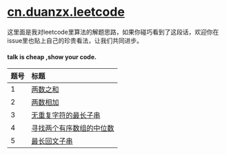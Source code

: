 # [cn.duanzx.leetcode][duanzx]

这里面是我对leetcode里算法的解题思路，如果你碰巧看到了这段话，欢迎你在issue里也贴上自己的珍贵看法，让我们共同进步。
<br/>
#### talk is cheap ,show your code.

| 题号    | 标题                                    
| :--- | :--------------------------------------- 
| 1    | [两数之和][001]                           
| 2    | [两数相加][002]                   
| 3    | [无重复字符的最长子串][003]                 
| 4   | [寻找两个有序数组的中位数][004]
| 5   | [最长回文子串][005]                  

[duanzx]: https://github.com/duanzx/leetcode
[001]: https://github.com/duanzx/leetcode/blob/master/src/main/resources/note/001/README.md
[002]: https://github.com/duanzx/leetcode/blob/master/src/main/resources/note/002/README.md
[003]: https://github.com/duanzx/leetcode/blob/master/src/main/resources/note/003/README.md
[004]: https://github.com/duanzx/leetcode/blob/master/src/main/resources/note/004/README.md
[005]: https://github.com/duanzx/leetcode/blob/master/src/main/resources/note/005/README.md

